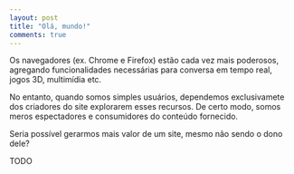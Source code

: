 ```yaml
---
layout: post
title: "Olá, mundo!"
comments: true
---
```


Os navegadores (ex. Chrome e Firefox) estão cada vez mais poderosos, agregando
funcionalidades necessárias para conversa em tempo real, jogos 3D, multimídia
etc.

No entanto, quando somos simples usuários, dependemos exclusivamete dos
criadores do site explorarem esses recursos. De certo modo, somos meros
espectadores e consumidores do conteúdo fornecido.

Seria possível gerarmos mais valor de um site, mesmo não sendo o dono dele?

TODO
